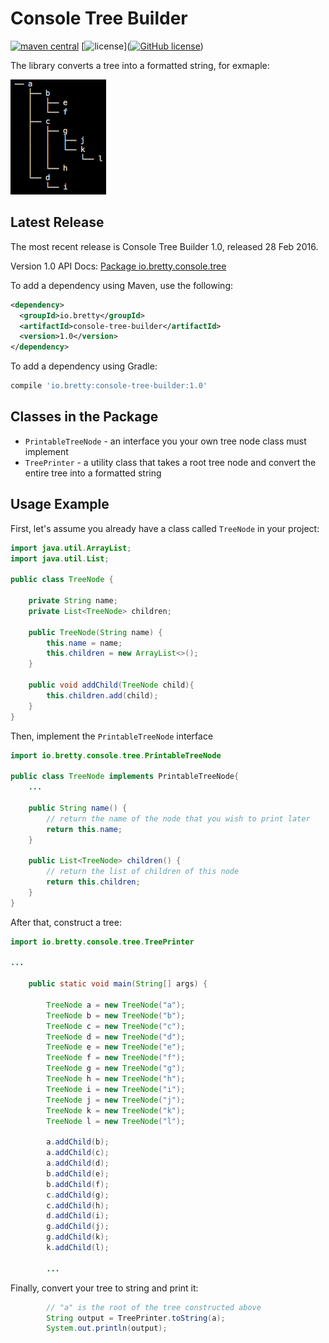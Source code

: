 # Console Tree Builder

[![maven central](https://img.shields.io/badge/maven%20central-1.0-brightgreen.svg)](https://search.maven.org/#artifactdetails%7Cio.bretty%7Cconsole-tree-builder%7C1.0%7Cjar)
[![license](https://img.shields.io/hexpm/l/plug.svg)]([![GitHub license](https://img.shields.io/github/license/mashape/apistatus.svg)](https://raw.githubusercontent.com/nathanielove/Java-Console-Tree-Builder/master/license.txt))

The library converts a tree into a formatted string, for exmaple:

![output](output.png)


## Latest Release

The most recent release is Console Tree Builder 1.0, released 28 Feb 2016.

Version 1.0 API Docs: [Package io.bretty.console.tree](https://www.javadoc.io/doc/io.bretty/console-tree-builder/1.0)

To add a dependency using Maven, use the following:

```xml
<dependency>
  <groupId>io.bretty</groupId>
  <artifactId>console-tree-builder</artifactId>
  <version>1.0</version>
</dependency>
```

To add a dependency using Gradle:

```groovy
compile 'io.bretty:console-tree-builder:1.0'
```

## Classes in the Package

* `PrintableTreeNode` - an interface you your own tree node class must implement
* `TreePrinter` - a utility class that takes a root tree node and convert the entire tree into a formatted string



## Usage Example

First, let's assume you already have a class called `TreeNode` in your project:

```java
import java.util.ArrayList;
import java.util.List;
	
public class TreeNode {

	private String name;
	private List<TreeNode> children;

	public TreeNode(String name) {
		this.name = name;
		this.children = new ArrayList<>();
	}

	public void addChild(TreeNode child){
		this.children.add(child);
	}
}
```

Then, implement the `PrintableTreeNode` interface

```java
import io.bretty.console.tree.PrintableTreeNode

public class TreeNode implements PrintableTreeNode{
	...

	public String name() {
		// return the name of the node that you wish to print later
		return this.name;
	}

	public List<TreeNode> children() {
		// return the list of children of this node
		return this.children;
	}
}
```

After that, construct a tree:

```java
import io.bretty.console.tree.TreePrinter

...

	public static void main(String[] args) {

		TreeNode a = new TreeNode("a");
		TreeNode b = new TreeNode("b");
		TreeNode c = new TreeNode("c");
		TreeNode d = new TreeNode("d");
		TreeNode e = new TreeNode("e");
		TreeNode f = new TreeNode("f");
		TreeNode g = new TreeNode("g");
		TreeNode h = new TreeNode("h");
		TreeNode i = new TreeNode("i");
		TreeNode j = new TreeNode("j");
		TreeNode k = new TreeNode("k");
		TreeNode l = new TreeNode("l");

		a.addChild(b);
		a.addChild(c);
		a.addChild(d);
		b.addChild(e);
		b.addChild(f);
		c.addChild(g);
		c.addChild(h);
		d.addChild(i);
		g.addChild(j);
		g.addChild(k);
		k.addChild(l);

		...

```

Finally, convert your tree to string and print it:

```java
		// "a" is the root of the tree constructed above
		String output = TreePrinter.toString(a);
		System.out.println(output);
```
